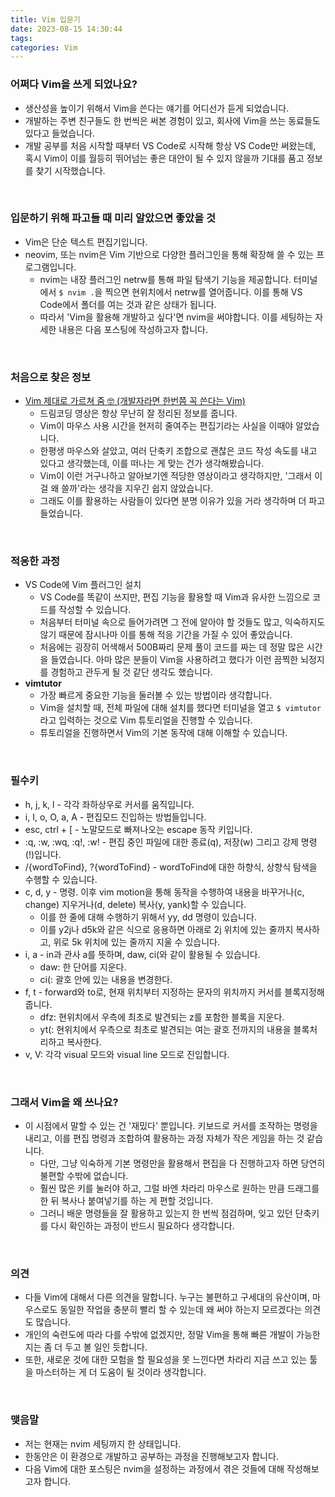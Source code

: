 ```yaml
---
title: Vim 입문기
date: 2023-08-15 14:30:44
tags:
categories: Vim
---
```


### 어쩌다 Vim을 쓰게 되었나요?
* 생산성을 높이기 위해서 Vim을 쓴다는 얘기를 어디선가 듣게 되었습니다.
* 개발하는 주변 친구들도 한 번씩은 써본 경험이 있고, 회사에 Vim을 쓰는 동료들도 있다고 들었습니다.
* 개발 공부를 처음 시작할 때부터 VS Code로 시작해 항상 VS Code만 써왔는데, 혹시 Vim이 이를 월등히 뛰어넘는 좋은 대안이 될 수 있지 않을까 기대를 품고 정보를 찾기 시작했습니다.

<br>

### 입문하기 위해 파고들 때 미리 알았으면 좋았을 것
* Vim은 단순 텍스트 편집기입니다.
* neovim, 또는 nvim은 Vim 기반으로 다양한 플러그인을 통해 확장해 쓸 수 있는 프로그램입니다.
  - nvim는 내장 플러그인 netrw를 통해 파일 탐색기 기능을 제공합니다. 터미널에서 `$ nvim .`을 찍으면 현위치에서 netrw를 열어줍니다. 이를 통해 VS Code에서 폴더를 여는 것과 같은 상태가 됩니다.
  - 따라서 'Vim을 활용해 개발하고 싶다'면 nvim을 써야합니다. 이를 세팅하는 자세한 내용은 다음 포스팅에 작성하고자 합니다.

<br>

### 처음으로 찾은 정보
* [Vim 제대로 가르쳐 줌 🤓 (개발자라면 한번쯤 꼭 쓴다는 Vim)](https://youtu.be/cY0JxzENBJg)
  - 드림코딩 영상은 항상 무난히 잘 정리된 정보를 줍니다. 
  - Vim이 마우스 사용 시간을 현저히 줄여주는 편집기라는 사실을 이때야 알았습니다.
  - 한평생 마우스와 살았고, 여러 단축키 조합으로 괜찮은 코드 작성 속도를 내고 있다고 생각했는데, 이를 떠나는 게 맞는 건가 생각해봤습니다.
  - Vim이 이런 거구나하고 알아보기엔 적당한 영상이라고 생각하지만, '그래서 이걸 왜 쓸까'라는 생각을 지우긴 쉽지 않았습니다.
  - 그래도 이를 활용하는 사람들이 있다면 분명 이유가 있을 거라 생각하며 더 파고들었습니다.

<br>

### 적응한 과정
* VS Code에 Vim 플러그인 설치
  - VS Code를 똑같이 쓰지만, 편집 기능을 활용할 때 Vim과 유사한 느낌으로 코드를 작성할 수 있습니다.
  - 처음부터 터미널 속으로 들어가려면 그 전에 알아야 할 것들도 많고, 익숙하지도 않기 때문에 잠시나마 이를 통해 적응 기간을 가질 수 있어 좋았습니다.
  - 처음에는 굉장히 어색해서 500B짜리 문제 풀이 코드를 짜는 데 정말 많은 시간을 들였습니다. 아마 많은 분들이 Vim을 사용하려고 했다가 이런 끔찍한 뇌정지를 경험하고 관두게 될 것 같단 생각도 했습니다.
* **vimtutor**
  - 가장 빠르게 중요한 기능을 둘러볼 수 있는 방법이라 생각합니다.
  - Vim을 설치할 때, 전체 파일에 대해 설치를 했다면 터미널을 열고 `$ vimtutor`라고 입력하는 것으로 Vim 튜토리얼을 진행할 수 있습니다. 
  - 튜토리얼을 진행하면서 Vim의 기본 동작에 대해 이해할 수 있습니다.

<br>

### 필수키
* h, j, k, l - 각각 좌하상우로 커서를 움직입니다.
* i, I, o, O, a, A - 편집모드 진입하는 방법들입니다.
* esc, ctrl + [ - 노말모드로 빠져나오는 escape 동작 키입니다.
* :q, :w, :wq, :q!, :w! - 편집 중인 파일에 대한 종료(q), 저장(w) 그리고 강제 명령(!)입니다.
* /{wordToFind}, ?{wordToFind} - wordToFind에 대한 하향식, 상향식 탐색을 수행할 수 있습니다.
* c, d, y - 명령. 이후 vim motion을 통해 동작을 수행하여 내용을 바꾸거나(c, change) 지우거나(d, delete) 복사(y, yank)할 수 있습니다.
  - 이를 한 줄에 대해 수행하기 위해서 yy, dd 명령이 있습니다.
  - 이를 y2j나 d5k와 같은 식으로 응용하면 아래로 2j 위치에 있는 줄까지 복사하고, 위로 5k 위치에 있는 줄까지 지울 수 있습니다.
* i, a - in과 관사 a를 뜻하며, daw, ci(와 같이 활용될 수 있습니다.
  - daw: 한 단어를 지운다.
  - ci(: 괄호 안에 있는 내용을 변경한다.
* f, t - forward와 to로, 현재 위치부터 지정하는 문자의 위치까지 커서를 블록지정해줍니다.
  - dfz: 현위치에서 우측에 최초로 발견되는 z를 포함한 블록을 지운다.
  - yt(: 현위치에서 우측으로 최초로 발견되는 여는 괄호 전까지의 내용을 블록처리하고 복사한다.
* v, V: 각각 visual 모드와 visual line 모드로 진입합니다.

<br>

### 그래서 Vim을 왜 쓰나요?
* 이 시점에서 말할 수 있는 건 '재밌다' 뿐입니다. 키보드로 커서를 조작하는 명령을 내리고, 이를 편집 명령과 조합하여 활용하는 과정 자체가 작은 게임을 하는 것 같습니다.
  - 다만, 그냥 익숙하게 기본 명령만을 활용해서 편집을 다 진행하고자 하면 당연히 불편할 수밖에 없습니다.
  - 훨씬 많은 키를 눌러야 하고, 그럴 바엔 차라리 마우스로 원하는 만큼 드래그를 한 뒤 복사나 붙여넣기를 하는 게 편할 것입니다.
  - 그러니 배운 명령들을 잘 활용하고 있는지 한 번씩 점검하며, 잊고 있던 단축키를 다시 확인하는 과정이 반드시 필요하다 생각합니다.

<br>

### 의견
* 다들 Vim에 대해서 다른 의견을 말합니다. 누구는 불편하고 구세대의 유산이며, 마우스로도 동일한 작업을 충분히 빨리 할 수 있는데 왜 써야 하는지 모르겠다는 의견도 많습니다.
* 개인의 숙련도에 따라 다를 수밖에 없겠지만, 정말 Vim을 통해 빠른 개발이 가능한지는 좀 더 두고 볼 일인 듯합니다.
* 또한, 새로운 것에 대한 모험을 할 필요성을 못 느낀다면 차라리 지금 쓰고 있는 툴을 마스터하는 게 더 도움이 될 것이라 생각합니다.

<br>

### 맺음말
* 저는 현재는 nvim 세팅까지 한 상태입니다.
* 한동안은 이 환경으로 개발하고 공부하는 과정을 진행해보고자 합니다.
* 다음 Vim에 대한 포스팅은 nvim을 설정하는 과정에서 겪은 것들에 대해 작성해보고자 합니다.
